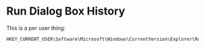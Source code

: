 # Run Dialog Box History

This is a per user thing:

```
HKEY_CURRENT_USER\Software\Microsoft\Windows\CurrentVersion\Explorer\RunMRU
```
